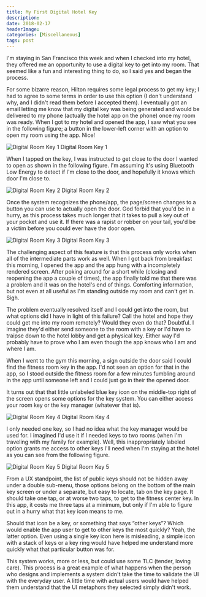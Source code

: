 ```yaml
---
title: My First Digital Hotel Key
description: 
date: 2018-02-17
headerImage: 
categories: [Miscellaneous]
tags: post
---
```


I'm staying in San Francisco this week and when I checked into my hotel, they offered me an opportunity to use a digital key to get into my room. That seemed like a fun and interesting thing to do, so I said yes and began the process.

For some bizarre reason, Hilton requires some legal process to get my key; I had to agree to some terms in order to use this option (I don't understand why, and I didn't read them before I accepted them). I eventually got an email letting me know that my digital key was being generated and would be delivered to my phone (actually the hotel app on the phone) once my room was ready. When I got to my hotel and opened the app, I saw what you see in the following figure; a button in the lower-left corner with an option to open my room using the app. Nice!

![Digital Room Key 1](/images/2018/digital-hotel-key-01.png)
Digital Room Key 1

When I tapped on the key, I was instructed to get close to the door I wanted to open as shown in the following figure. I'm assuming it's using Bluetooth Low Energy to detect if I'm close to the door, and hopefully it knows which door I'm close to.

![Digital Room Key 2](/images/2018/digital-hotel-key-02.png)
Digital Room Key 2

Once the system recognizes the phone/app, the page/screen changes to a button you can use to actually open the door. God forbid that you'd be in a hurry, as this process takes much longer that it takes to pull a key out of your pocket and use it. If there was a rapist or robber on your tail, you'd be a victim before you could ever have the door open.

![Digital Room Key 3](/images/2018/digital-hotel-key-03.png)
Digital Room Key 3

The challenging aspect of this feature is that this process only works when all of the intermediate parts work as well. When I got back from breakfast this morning, I opened the app and the app hung with a incompletely rendered screen. After poking around for a short while (closing and reopening the app a couple of times), the app finally told me that there was a problem and it was on the hotel's end of things. Comforting information, but not even at all useful as I'm standing outside my room and can't get in. Sigh.

The problem eventually resolved itself and I could get into the room, but what options did I have in light of this failure? Call the hotel and hope they could get me into my room remotely? Would they even do that? Doubtful. I imagine they'd either send someone to the room with a key or I'd have to traipse down to the hotel lobby and get a physical key. Either way I'd probably have to prove who I am even though the app knows who I am and where I am.

When I went to the gym this morning, a sign outside the door said I could find the fitness room key in the app. I'd not seen an option for that in the app, so I stood outside the fitness room for a few minutes fumbling around in the app until someone left and I could just go in their the opened door.

It turns out that that little unlabeled blue key icon on the middle-top right of the screen opens some options for the key system. You can either access your room key or the key manager (whatever that is).

![Digital Room Key 4](/images/2018/digital-hotel-key-04.png)
Digital Room Key 4

I only needed one key, so I had no idea what the key manager would be used for. I imagined I'd use it if I needed keys to two rooms (when I'm traveling with my family for example). Well, this inappropriately labeled option grants me access to other keys I'll need when I'm staying at the hotel as you can see from the following figure.

![Digital Room Key 5](/images/2018/digital-hotel-key-05.png)
Digital Room Key 5

From a UX standpoint, the list of public keys should not be hidden away under a double sub-menu, those options belong on the bottom of the main key screen or under a separate, but easy to locate, tab on the key page. It should take one tap, or at worse two taps, to get to the fitness center key. In this app, it costs me three taps at a minimum, but only if I'm able to figure out in a hurry what that key icon means to me.

Should that icon be a key, or something that says “other keys”? Which would enable the app user to get to other keys the most quickly? Yeah, the latter option. Even using a single key icon here is misleading, a simple icon with a stack of keys or a key ring would have helped me understand more quickly what that particular button was for.

This system works, more or less, but could use some TLC (tender, loving care). This process is a great example of what happens when the person who designs and implements a system didn't take the time to validate the UI with the everyday user. A little time with actual users would have helped them understand that the UI metaphors they selected simply didn't work.